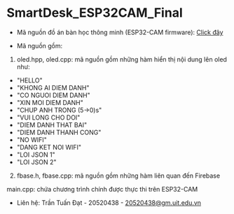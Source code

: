 # SmartDesk_ESP32CAM_Final
* Mã nguồn đồ án bàn học thông minh (ESP32-CAM firmware): [Click đây](https://github.com/tuandat2206/SmartDesk_ESP32CAM_Final/tree/main)

* Mã nguồn gồm: 

1. oled.hpp, oled.cpp: mã nguồn gồm những hàm hiển thị nội dung lên oled như:
  + "HELLO"
  + "KHONG AI DIEM DANH"
  + "CO NGUOI DIEM DANH"
  + "XIN MOI DIEM DANH"
  + "CHUP ANH TRONG (5->0)s"
  + "VUI LONG CHO DOI"
  + "DIEM DANH THAT BAI"
  + "DIEM DANH THANH CONG"
  + "NO WIFI"
  + "DANG KET NOI WIFI"
  + "LOI JSON 1"
  + "LOI JSON 2"

2. fbase.h, fbase.cpp: mã nguồn gồm những hàm liên quan đến Firebase

main.cpp: chứa chương trình chính được thực thi trên ESP32-CAM

* Liên hệ: Trần Tuấn Đạt - 20520438 - 20520438@gm.uit.edu.vn
